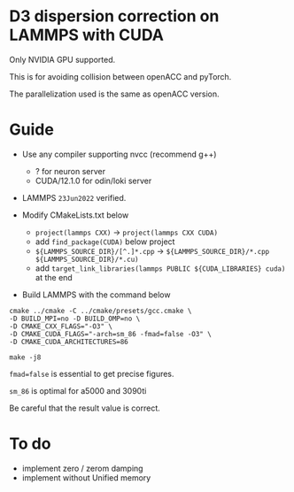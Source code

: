 # D3 dispersion correction on LAMMPS with CUDA

Only NVIDIA GPU supported.

This is for avoiding collision between openACC and pyTorch.

The parallelization used is the same as openACC version.

# Guide
- Use any compiler supporting nvcc (recommend g++)
  - ? for neuron server
  - CUDA/12.1.0 for odin/loki server
- LAMMPS `23Jun2022` verified.
- Modify CMakeLists.txt below
  - `project(lammps CXX)` -> `project(lammps CXX CUDA)`
  - add `find_package(CUDA)` below project
  - `${LAMMPS_SOURCE_DIR}/[^.]*.cpp` -> `${LAMMPS_SOURCE_DIR}/*.cpp ${LAMMPS_SOURCE_DIR}/*.cu)`
  - add `target_link_libraries(lammps PUBLIC ${CUDA_LIBRARIES} cuda)` at the end

- Build LAMMPS with the command below
```
cmake ../cmake -C ../cmake/presets/gcc.cmake \
-D BUILD_MPI=no -D BUILD_OMP=no \
-D CMAKE_CXX_FLAGS="-O3" \
-D CMAKE_CUDA_FLAGS="-arch=sm_86 -fmad=false -O3" \
-D CMAKE_CUDA_ARCHITECTURES=86

make -j8
```

`fmad=false` is essential to get precise figures.

`sm_86` is optimal for a5000 and 3090ti

Be careful that the result value is correct.



# To do
- implement zero / zerom damping
- implement without Unified memory
